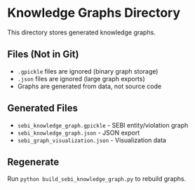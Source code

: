 # Knowledge Graphs Directory

This directory stores generated knowledge graphs.

## Files (Not in Git)
- `.gpickle` files are ignored (binary graph storage)
- `.json` files are ignored (large graph exports)
- Graphs are generated from data, not source code

## Generated Files
- `sebi_knowledge_graph.gpickle` - SEBI entity/violation graph
- `sebi_knowledge_graph.json` - JSON export
- `sebi_graph_visualization.json` - Visualization data

## Regenerate
Run `python build_sebi_knowledge_graph.py` to rebuild graphs.

